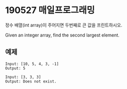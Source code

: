 # 190527 매일프로그래밍

정수 배열(int array)이 주어지면 두번째로 큰 값을 프린트하시오.

Given an integer array, find the second largest element.



## 예제
```
Input: [10, 5, 4, 3, -1]
Output: 5
```
```
Input: [3, 3, 3]
Output: Does not exist.
```